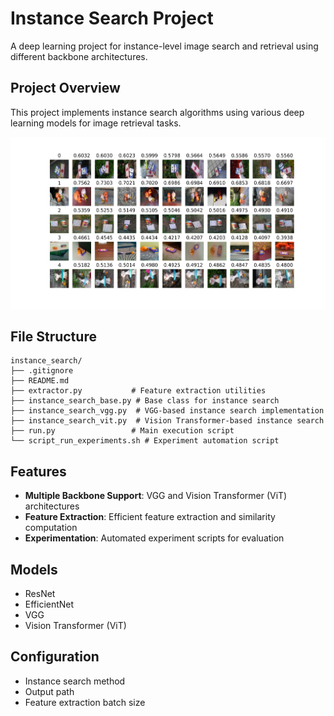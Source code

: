 # Instance Search Project

A deep learning project for instance-level image search and retrieval using different backbone architectures.

## Project Overview

This project implements instance search algorithms using various deep learning models for image retrieval tasks.

![alt text](./img/qualitative_results.png)

## File Structure

```
instance_search/
├── .gitignore
├── README.md
├── extractor.py           # Feature extraction utilities
├── instance_search_base.py # Base class for instance search
├── instance_search_vgg.py  # VGG-based instance search implementation
├── instance_search_vit.py  # Vision Transformer-based instance search
├── run.py                 # Main execution script
└── script_run_experiments.sh # Experiment automation script
```

## Features

- **Multiple Backbone Support**: VGG and Vision Transformer (ViT) architectures
- **Feature Extraction**: Efficient feature extraction and similarity computation
- **Experimentation**: Automated experiment scripts for evaluation

## Models

- ResNet
- EfficientNet
- VGG
- Vision Transformer (ViT)

## Configuration

- Instance search method
- Output path
- Feature extraction batch size